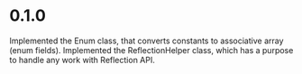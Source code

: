 # 0.1.0

Implemented the Enum class, that converts constants to associative array (enum fields).
Implemented the ReflectionHelper class, which has a purpose to handle any work with Reflection API.

